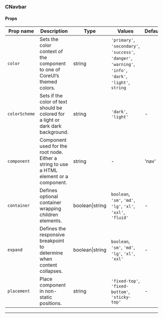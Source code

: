 ### CNavbar

#### Props

| Prop name                | Description                                                                             | Type            | Values                                                                                                    | Default |
| ------------------------ | --------------------------------------------------------------------------------------- | --------------- | --------------------------------------------------------------------------------------------------------- | ------- |
| <code>color</code>       | Sets the color context of the component to one of CoreUI’s themed colors.               | string          | `'primary'`, `'secondary'`, `'success'`, `'danger'`, `'warning'`, `'info'`, `'dark'`, `'light'`, `string` |         |
| <code>colorScheme</code> | Sets if the color of text should be colored for a light or dark dark background.        | string          | `'dark'`, `'light'`                                                                                       | -       |
| <code>component</code>   | Component used for the root node. Either a string to use a HTML element or a component. | string          | -                                                                                                         | 'nav'   |
| <code>container</code>   | Defines optional container wrapping children elements.                                  | boolean\|string | `boolean`, `'sm'`, `'md'`, `'lg'`, `'xl'`, `'xxl'`, `'fluid'`                                             | -       |
| <code>expand</code>      | Defines the responsive breakpoint to determine when content collapses.                  | boolean\|string | `boolean`, `'sm'`, `'md'`, `'lg'`, `'xl'`, `'xxl'`                                                        | -       |
| <code>placement</code>   | Place component in non-static positions.                                                | string          | `'fixed-top'`, `'fixed-bottom'`, `'sticky-top'`                                                           | -       |

---
